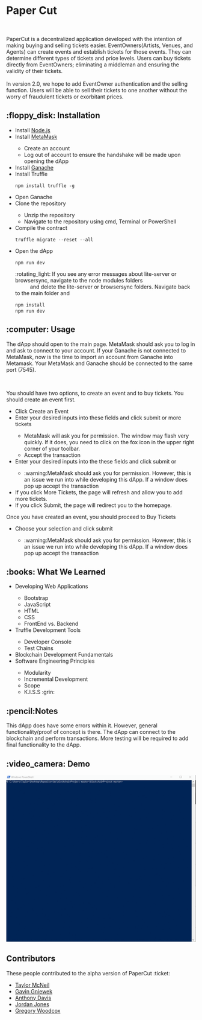 <h1> Paper Cut </h1>

<br>

PaperCut is a decentralized application developed with the intention of making buying and selling tickets easier. EventOwners(Artists, Venues, and Agents) can create events and establish tickets for those events. They can determine different types of tickets and price levels. Users can buy tickets directly from EventOwners; eliminating a middleman and ensuring the validity of their tickets. <br>
<br>
In version 2.0, we hope to add EventOwner authentication and the selling function. Users will be able to sell their tickets to one another without the worry of fraudulent tickets or exorbitant prices.

<h2> :floppy_disk: Installation </h2>
<ul>
  <li> Install <a href="https://nodejs.org/en/download/"> Node.js </a> </li>
  <li> Install <a href="https://metamask.io/"> MetaMask</a> </li>
  <ul> <li> Create an account </li>
  <li> Log out of account to ensure the handshake will be made upon opening the dApp</ul>
  <li> Install <a href="https://truffleframework.com/ganache"> Ganache </a> </li>
  <li> Install Truffle </li> 
            
    npm install truffle -g
   
   
  <li> Open Ganache </li>
  <li> Clone the repository </li>
  <ul><li> Unzip the repository </li>
  <li> Navigate to the repository using cmd, Terminal or PowerShell </li> </ul>
  <li> Compile the contract </li>
  
    
    truffle migrate --reset --all 
    
  
  
   <li> Open the dApp </li>
  
      
    npm run dev
  
 <p>  :rotating_light: If you see any error messages about lite-server or browsersync, navigate to the node modules folders<br> &nbsp;&nbsp;&nbsp;&nbsp;&nbsp;&nbsp;&nbsp;&nbsp;&nbsp;  and   delete the lite-server or browsersync folders. Navigate back to the main folder and 
    
    npm install
    npm run dev

</p>
  </ul>
 
<h2> :computer: Usage </h2>
<p> The dApp should open to the main page. MetaMask should ask you to log in and ask to connect to your account. If your Ganache is not connected to MetaMask, now is the time to import an account from Ganache into Metamask. Your MetaMask and Ganache should be connected to the same port (7545).  </p>
<br>

<p> You should have two options, to create an event and to buy tickets. You should create an event first. </p>
<ul>
  <li>  Click Create an Event </li>
  <li> Enter your desired inputs into these fields and click submit or more tickets </li>
  <ul><li>MetaMask will ask you for permission.
The window may flash very quickly. If it does, you need to click on the fox icon in the upper right corner of your toolbar. </li>
    <li> Accept the transaction </li> </ul>
  <li> Enter your desired inputs into the these fields and click submit or  </li>
  <ul><li>:warning:MetaMask should ask you for permission. However, this is an issue we run into while developing this dApp. If a window does pop up accept the transaction  </li></ul>
 <li> If you click More Tickets, the page will refresh and allow you to add more tickets. </li>
  <li> If you click Submit, the page will redirect you to the homepage. </li>
 </ul>
 <p> Once you have created an event, you should proceed to Buy Tickets </p>
 <ul><li>Choose your selection and click submit </li>
    <ul><li>:warning:MetaMask should ask you for permission. However, this is an issue we run into while developing this dApp. If a window does pop up accept the transaction</li></ul>
  </ul>


<h2> :books: What We Learned </h2>
<ul>
<li> Developing Web Applications</li>
  <ul> <li> Bootstrap </li>
  <li>JavaScript</li>
  <li>HTML</li>
  <li>CSS</li>
  <li> FrontEnd vs. Backend </li> </ul>
<li> Truffle Development Tools </li>
<ul><li> Developer Console </li>
  <li> Test Chains </li></ul>
  <li>Blockchain Development Fundamentals </li>
  <li>Software Engineering Principles </li>
   <ul><li> Modularity </li>
  <li> Incremental Development </li>
  <li> Scope </li>
  <li> K.I.S.S :grin:</li> </ul>
  </ul>

<h2> :pencil:Notes </h2>
<p> This dApp does have some errors within it. However, general functionality/proof of concept is there. The dApp can connect to the blockchain and perform transactions. More testing will be required to add final functionality to the dApp. </p>

<h2> :video_camera: Demo </h2>
<img src ="ezgif.com-gif-maker.gif" />

<h2> Contributors </h2>
<p> These people contributed to the alpha version of PaperCut :ticket:
<ul>
  <li><a href="https://github.com/Taylor-McNeil">Taylor McNeil</a> </li>
  <li><a href="https://github.com/alazynoob">Gavin Gniewek<a/></li>
  <li><a href="https://github.com/AnthonyDavis2"> Anthony Davis</a></li> 
  <li><a href="https://github.com/jordan-i-jones"> Jordan Jones</a></li>
  <li><a href="https://github.com/GWoodz">Gregory Woodcox</a></li>
  </ul>
